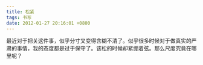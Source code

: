 ```yaml
---
title: 松紧
tags: 书写
date: 2012-01-27 20:16:01 +0800
---
```



最近对于把关这件事，似乎分寸又变得含糊不清了。似乎很多时候对于做真实的严肃的事情，我的态度都是过于保守了。该松的时候却紧绷着弦。那么尺度究竟在哪里呢？

